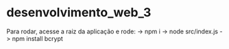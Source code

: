 # desenvolvimento_web_3

Para rodar, acesse a raiz da aplicação e rode:
-> npm i
-> node src/index.js
-> npm install bcrypt
